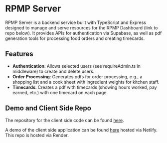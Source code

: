 # RPMP Server

RPMP Server is a backend service built with TypeScript and Express designed to manage and serve resources for the RPMP Dashboard (link to repo below). It provides APIs for authentication via Supabase, as well as pdf generation tools for processing food orders and creating timecards.

## Features

- **Authentication**: Allows selected users (see requireAdmin.ts in middleware) to create and delete users.
- **Order Processing**: Generates pdfs for order processing, e.g., a shopping list and a cook sheet with ingredient weights for kitchen staff.
- **Timecards**: Creates a pdf with timecards (showing hours worked, pay earned, etc.) with one timecard on each page.

## Demo and Client Side Repo

The repository for the client side code can be found [here](https://github.com/nathancarllopez/rpmp-client).

A demo of the client side application can be found [here]() hosted via Netlify. This repo is hosted via Render.
